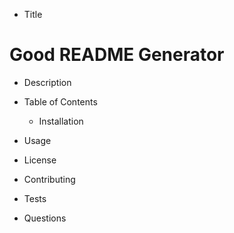   * Title
  # Good README Generator
  * Description
  

* Table of Contents

  * Installation 

 * Usage
  * License
  * Contributing
  * Tests
  * Questions
  
  